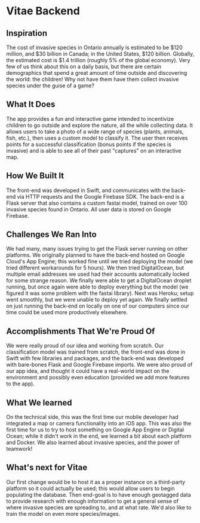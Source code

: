 # Vitae Backend

## Inspiration
The cost of invasive species in Ontario annually is estimated to be $120 million,
and $30 billion in Canada; in the United States,  $120 billion. Globally, the estimated cost
is $1.4 trillion (roughly 5% of the global economy). Very few of us think about this on
a daily basis, but there are certain demographics that spend a great amount of time 
outside and discovering the world: the children! Why not have them have them collect
invasive species under the guise of a game?

## What It Does
The app provides a fun and interactive game intended to incentivize children to go outside
and explore the nature, all the while collecting data. It allows users to take a photo of 
a wide range of species (plants, animals, fish, etc.), then uses a custom model to classify 
it. The user then receives points for a successful classification (bonus points if the 
species is invasive) and is able to see all of their past "captures" on an interactive map.

## How We Built It
The front-end was developed in Swift, and communicates with the back-end via HTTP requests
and the Google Firebase SDK. The back-end is a Flask server that also contains a custom 
fastai model, trained on over 100 invasive species found in Ontario. All user data is stored
on Google Firebase.

## Challenges We Ran Into
We had many, many issues trying to get the Flask server running on other platforms. We originally
planned to have the back-end hosted on Google Cloud's App Engine; this worked fine until we tried
deploying the model (we tried different workarounds for 5 hours). We then tried DigitalOcean, but
multiple email addresses we used had their accounts automatically locked for some strange reason.
We finally were able to get a DigitalOcean droplet running, but once again were able to deploy 
everything but the model (we figured it was some problem with the fastai library). Next was Heroku;
setup went smoothly, but we were unable to deploy yet again. We finally settled on just running the 
back-end on locally on one of our computers since our time could be used more productively elsewhere.

## Accomplishments That We're Proud Of
We were really proud of our idea and working from scratch. Our classification model was trained
 from scratch, the front-end was done in Swift with few libraries and packages, and the back-end
 was developed with bare-bones Flask and Google Firebase imports. We were also proud of our app
 idea, and thought it could have a real-world impact on the environment and possibly even education 
 (provided we add more features to the app).

## What We learned
On the technical side, this was the first time our mobile developer had integrated a map or camera
functionality into an iOS app. This was also the first time for us to try to host something on 
Google App Engine or Digital Ocean; while it didn't work in the end, we learned a bit about each 
platform and Docker. We also learned about invasive species, and the power of teamwork!

## What's next for Vitae
Our first change would be to host it as a proper instance on a third-party platform so it could
actually be used; this would allow users to begin populating the database. Then end-goal is to have
enough geotagged data to provide research with enough information to get a general sense of where
invasive species are spreading to, and at what rate. We'd also like to train the model on even more
species/images. 